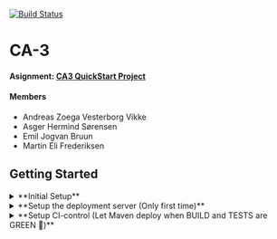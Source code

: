 [![Build Status](https://travis-ci.org/asgerhs/CA-3.svg?branch=master)](https://travis-ci.org/asgerhs/CA-3)

# CA-3

#### Asignment: [CA3 QuickStart Project](https://github.com/asgerhs/CA-3/blob/Developer/CA3-QuickStart-project.pdf)

#### Members
- Andreas Zoega Vesterborg Vikke
- Asger Hermind Sørensen
- Emil Jogvan Bruun
- Martin Eli Frederiksen


## Getting Started

<details>
<summary>**Initial Setup**</summary>
- Clone Project
- Remove `.git` folder and init project with `git init`
- Create a new repository and commit / push the code to this repository
- Do to *travis-ci.com* and Active the new repository
- Create two new local databases (replace xxx with a name that makes sense for the project)
	- `xxx`
	- `xxx_test`
- Create a remote database on the deployment server, with the same name as the first one above (`xxx`)
- Open the file `.travis.yml` and change the script `CREATE DATABASE startcode_test;` to use the same name as the local test-database (`xxx_test`)
- In a terminal in the root of the project run `mvn test` and fix any errors, if any
</details>

<details>
<summary>**Setup the deployment server (Only first time)**</summary>
- Locate the file `pom.xml` the the root of the Backend folder. Change the value of `remote.server` to the url for your own deployment server.
- ssh into your deployment and run the command `sudo nano /opt/tomcat/bin/setenv.sh`
- Add these lines to the files, but replace with your own values
	- `export DEPLOYED="DEV_ON_DIGITAL_OCEAN"`
	- `export USER="<YOUR_DB_USER>"`
	- `export PW="<YOUR_DB_PASSWORD>"`
	- `export CONNECTION_STR="jdbc:mysql://localhost:3306/"`
- Save the file and run this command to restart tomcat `sudo systemctl restart tomcat`
</details>

<details>
<summary>**Setup CI-control (Let Maven deploy when BUILD and TESTS are GREEN &#x1F49A;)**</summary>
- Go to travis-ci.com, and select the new repository in the dashboard
- Click `More options` and select `settings`
- Create two `Environment Variables`:
	- `REMOTE_PW` : Password for *script_user*
	- `REMOTE_USER` : *script_user*
- **Test the CI pipeline:**
	- Make a small change index.html, so we can see the change after deployment
	- Run `mvn clean test` in the project as we wont commit to master without testing.
	- If no errors, commit and push the changes to master branch
	- Verify that the build started under the `Branches` section at travis-ci.com
	- Verify after a few minutes that travis have deployed the war file on your deployment server.
</details>